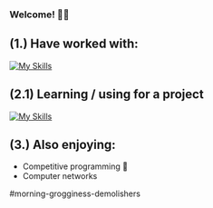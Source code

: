 ### Welcome! 👨‍💻

## (1.) Have worked with:
[![My Skills](https://skillicons.dev/icons?i=c,java,py,bash,docker,ansible,postgresql,html,js,css)](https://skillicons.dev)

## (2.1) Learning / using for a project
[![My Skills](https://skillicons.dev/icons?i=azure,python,flask,nginx,html,css,postgresql)](https://skillicons.dev)

## (3.) Also enjoying:
- Competitive programming 🥊
- Computer networks

#morning-grogginess-demolishers
